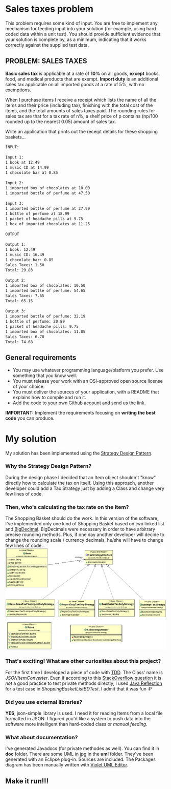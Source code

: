 # Sales taxes problem
This problem requires some kind of input. You are free to implement any mechanism for feeding input into your solution (for example, using hard coded data within a unit test). You should provide sufficient evidence that your solution is complete by, as a minimum, indicating that it works correctly against the supplied test data.

## PROBLEM: SALES TAXES

**Basic sales tax** is applicable at a rate of **10%** on all goods, **except** books, food, and medical products that are exempt. **Import duty** is an additional sales tax applicable on all imported goods at a rate of 5%, with no exemptions.

When I purchase items I receive a receipt which lists the name of all the items and their price (including tax), finishing with the total cost of the items, and the total amounts of sales taxes paid. The rounding rules for sales tax are that for a tax rate of n%, a shelf price of p contains (np/100 rounded up to the nearest 0.05) amount of sales tax.

Write an application that prints out the receipt details for these shopping baskets...

```
INPUT:

Input 1:
1 book at 12.49
1 music CD at 14.99
1 chocolate bar at 0.85

Input 2:
1 imported box of chocolates at 10.00
1 imported bottle of perfume at 47.50

Input 3:
1 imported bottle of perfume at 27.99
1 bottle of perfume at 18.99
1 packet of headache pills at 9.75
1 box of imported chocolates at 11.25

OUTPUT

Output 1:
1 book: 12.49
1 music CD: 16.49
1 chocolate bar: 0.85
Sales Taxes: 1.50
Total: 29.83

Output 2:
1 imported box of chocolates: 10.50
1 imported bottle of perfume: 54.65
Sales Taxes: 7.65
Total: 65.15

Output 3:
1 imported bottle of perfume: 32.19
1 bottle of perfume: 20.89
1 packet of headache pills: 9.75
1 imported box of chocolates: 11.85
Sales Taxes: 6.70
Total: 74.68
```

## General requirements
- You may use whatever programming language/platform you prefer. Use something that you know well.
- You must release your work with an OSI-approved open source license of your choice.
- You must deliver the sources of your application, with a README that explains how to compile and run it.
- Add the code to your own Github account and send us the link.

**IMPORTANT:**  Implement the requirements focusing on **writing the best code** you can produce.

# My solution

My solution has been implemented using the [Strategy Design Pattern](https://en.wikipedia.org/wiki/Strategy_pattern "Strategy Design Pattern").

### Why the Strategy Design Pattern?
During the design phase I decided that an Item object shouldn't "know" directly how to calculate the tax on itself.
Using this approach, another developer could add a Tax Strategy just by adding a Class and change very few lines of code.

### Then, who's calculating the tax rate on the Item?
The Shopping Basket should do the work. In this version of the software, I've implemented only one kind of Shopping Basket based on two linked list and [BigDecimal](https://docs.oracle.com/javase/7/docs/api/java/math/BigDecimal.html "BigDecimal").
BigDecimals were necessary in order to have arbitrary precise rounding methods. Plus, if one day another developer will decide to change the rounding scale / currency decimals, he/she will have to change few lines of code.
![alt text](https://github.com/gittubbs/SalesTaxesProblem/blob/master/uml/strategy.jpg?raw=true)

### That's exciting! What are other curiosities about this project?
For the first time I developed a piece of code with [TDD](https://en.wikipedia.org/wiki/Test-driven_development "TDD"). The Class' name is *JSONItemConverter*. Even if according to this [StackOverflow question](https://stackoverflow.com/questions/34571/how-do-i-test-a-class-that-has-private-methods-fields-or-inner-classes "StackOverflow question") it is *not* a good practice to test private methods directly, I used [Java Reflection](https://stackoverflow.com/questions/37628/what-is-reflection-and-why-is-it-useful "Java Reflection") for a test case in *ShoppingBasketListBDTest*. I admit that it was fun :P

### Did you use external libraries?
**YES**, json-simple library is used. I need it for reading Items from a local file formatted in JSON. I figured you'd like a system to push data into the software more intelligent than hard-coded class or *manual feeding*.

### What about documentation?
I've generated Javadocs (for private methodes as well). You can find it in **doc** folder.
There are some UML in jpg in the **uml** folder. They've been generated with an Eclipse plug-in. Sources are included.
The Packages diagram has been manually written with [Violet UML Editor](http://alexdp.free.fr/violetumleditor/page.php "... Made by Cay Horstmann...").

## Make it run!!!
